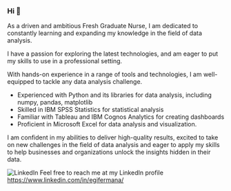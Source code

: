 ### Hi 👋

As a driven and ambitious Fresh Graduate Nurse, I am dedicated to constantly learning and expanding my knowledge in the field of data analysis.

I have a passion for exploring the latest technologies, and am eager to put my skills to use in a professional setting.

With hands-on experience in a range of tools and technologies, I am well-equipped to tackle any data analysis challenge.

* Experienced with Python and its libraries for data analysis, including numpy, pandas, matplotlib
* Skilled in IBM SPSS Statistics for statistical analysis
* Familiar with Tableau and IBM Cognos Analytics for creating dashboards
* Proficient in Microsoft Excel for data analysis and visualization.

I am confident in my abilities to deliver high-quality results, excited to take on new challenges in the field of data analysis and eager to apply my skills to help businesses and organizations unlock the insights hidden in their data.

![LinkedIn](https://user-images.githubusercontent.com/102632925/235557714-5a4b56ff-0c5e-427c-a435-e0e353eebc04.png) Feel free to reach me at my LinkedIn profile https://www.linkedin.com/in/egifermana/
